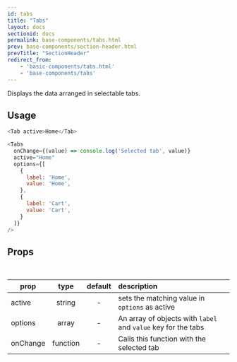 ```yaml
---
id: tabs
title: "Tabs"
layout: docs
sectionid: docs
permalink: base-components/tabs.html
prev: base-components/section-header.html
prevTitle: "SectionHeader"
redirect_from:
    - 'basic-components/tabs.html'
    - 'base-components/tabs'
---
```


Displays the data arranged in selectable tabs.

## Usage

```js
<Tab active>Home</Tab>

<Tabs
  onChange={(value) => console.log('Selected tab', value)}
  active="Home"
  options={[
    {
      label: 'Home',
      value: 'Home',
    },
    {
      label: 'Cart',
      value: 'Cart',
    }
  ]}
/>
```

## Props

<br />

| prop        |  type  | default  | description                                  |
| ----------- | :----: | :------: | :------------------------------------------- |
| active         | string | - | sets the matching value in `options` as active                      |
| options         | array | - | An array of objects with `label` and `value` key for the tabs               |
| onChange         | function | - | Calls this function with the selected tab |

